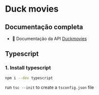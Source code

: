 # Duck movies

## Documentação completa
* 📖 Documentação da API [Duckmovies](https://www.notion.so/DuckMovies-508dedb0c2be4076be7a69d7386d76dc)

## Typescript

### 1. Install typescript

```bash
npm i --dev typescript
```

run `tsc --init` to create a `tsconfig.json` file
